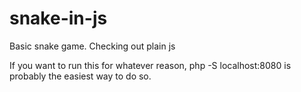 # snake-in-js
Basic snake game. Checking out plain js

If you want to run this for whatever reason, php -S localhost:8080 is probably the easiest way to do so.
